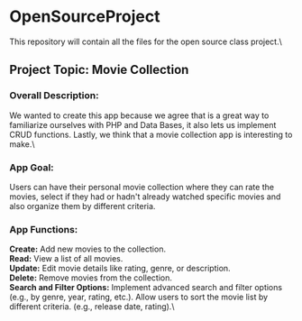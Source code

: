 # OpenSourceProject
This repository will contain all the files for the open source class project.\
## Project Topic: Movie Collection
### Overall Description:
We wanted to create this app because we agree that is a great way to familiarize ourselves with PHP and Data Bases, it also lets us implement CRUD functions. Lastly, we think that a movie collection app is interesting to make.\
### App Goal:
Users can have their personal movie collection where they can rate the movies, select if they had or hadn't already watched specific movies and also organize them by different criteria.
### App Functions:
**Create:** Add new movies to the collection.\
**Read:** View a list of all movies.\
**Update:** Edit movie details like rating, genre, or description.\
**Delete:** Remove movies from the collection.\
**Search and Filter Options:** Implement advanced search and filter options (e.g., by genre, year, rating, etc.). Allow users to sort the movie list by different criteria. (e.g., release date, rating).\
